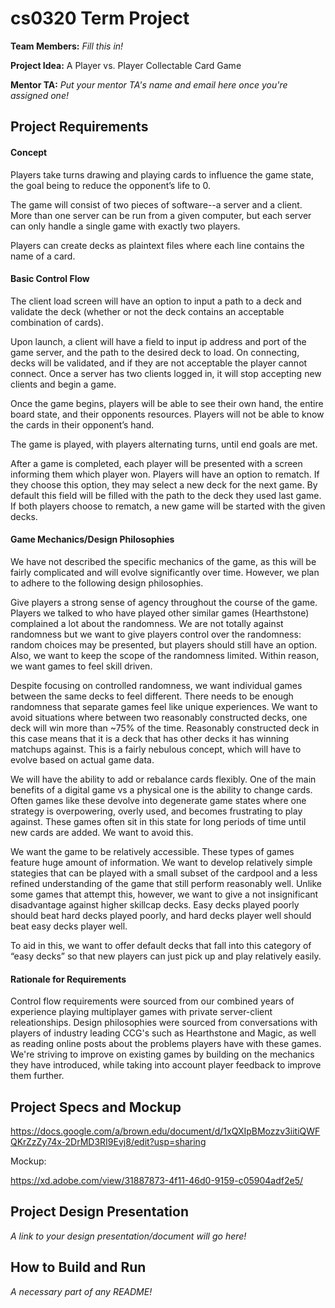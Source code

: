 # cs0320 Term Project

**Team Members:** _Fill this in!_

**Project Idea:** A Player vs. Player Collectable Card Game

**Mentor TA:** _Put your mentor TA's name and email here once you're assigned one!_

## Project Requirements

#### Concept
Players take turns drawing and playing cards to influence the game state, the goal being to reduce the opponent’s life to 0. 

The game will consist of two pieces of software--a server and a client. More than one server can be run from a given computer, but each server can only handle a single game with exactly two players. 

Players can create decks as plaintext files where each line contains the name of a card. 

#### Basic Control Flow
The client load screen will have an option to input a path to a deck and validate the deck (whether or not the deck contains an acceptable combination of cards).

Upon launch, a client will have a field to input ip address and port of the game server, and the path to the desired deck to load. On connecting, decks will be validated, and if they are not acceptable the player cannot connect. Once a server has two clients logged in, it will stop accepting new clients and begin a game.

Once the game begins, players will be able to see their own hand, the entire board state, and their opponents resources. Players will not be able to know the cards in their opponent’s hand. 

The game is played, with players alternating turns, until end goals are met. 

After a game is completed, each player will be presented with a screen informing them which player won. Players will have an option to rematch. If they choose this option, they may select a new deck for the next game. By default this field will be filled with the path to the deck they used last game. If both players choose to rematch, a new game will be started with the given decks.

#### Game Mechanics/Design Philosophies
We have not described the specific mechanics of the game, as this will be fairly complicated and will evolve significantly over time. However, we plan to adhere to the following design philosophies.

Give players a strong sense of agency throughout the course of the game. Players we talked to who have played other similar games (Hearthstone) complained a lot about the randomness. We are not totally against randomness but we want to give players control over the randomness: random choices may be presented, but players should still have an option. Also, we want to keep the scope of the randomness limited. Within reason, we want games to feel skill driven.

Despite focusing on controlled randomness, we want individual games between the same decks to feel different. There needs to be enough randomness that separate games feel like unique experiences. 
We want to avoid situations where between two reasonably constructed decks, one deck will win more than ~75% of the time. Reasonably constructed deck in this case means that it is a deck that has other decks it has winning matchups against. This is a fairly nebulous concept, which will have to evolve based on actual game data. 

We will have the ability to add or rebalance cards flexibly. One of the main benefits of a digital game vs a physical one is the ability to change cards. Often games like these devolve into degenerate game states where one strategy is overpowering, overly used, and becomes frustrating to play against. These games often sit in this state for long periods of time until new cards are added. We want to avoid this.

We want the game to be relatively accessible. These types of games feature huge amount of information. We want to develop relatively simple stategies that can be played with a small subset of the cardpool and a less refined understanding of the game that still perform reasonably well. Unlike some games that attempt this, however, we want to give a not insignificant disadvantage against higher skillcap decks. Easy decks played poorly should beat hard decks played poorly, and hard decks player well should beat easy decks player well.

To aid in this, we want to offer default decks that fall into this category of “easy decks” so that new players can just pick up and play relatively easily.

#### Rationale for Requirements
Control flow requirements were sourced from our combined years of experience playing multiplayer games with private server-client releationships. Design philosophies were sourced from conversations with players of industry leading CCG's such as Hearthstone and Magic, as well as reading online posts about the problems players have with these games. We're striving to improve on existing games by building on the mechanics they have introduced, while taking into account player feedback to improve them further. 


## Project Specs and Mockup
https://docs.google.com/a/brown.edu/document/d/1xQXIpBMozzv3iitiQWFQKrZzZy74x-2DrMD3RI9Evj8/edit?usp=sharing

Mockup:

https://xd.adobe.com/view/31887873-4f11-46d0-9159-c05904adf2e5/

## Project Design Presentation
_A link to your design presentation/document will go here!_

## How to Build and Run
_A necessary part of any README!_
